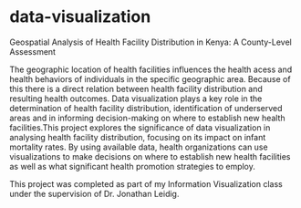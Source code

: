 # data-visualization
Geospatial Analysis of Health Facility Distribution in Kenya:  A County-Level Assessment

The geographic location of health facilities influences the health acess and health behaviors of individuals in the 
specific geographic area. Because of this there is a direct relation between health facility distribution and resulting health outcomes. 
Data visualization plays a key role in the determination of health facility distribution, identification of underserved areas and in 
informing decision-making on where to establish new health facilities.This project explores the significance of data visualization in 
analysing health facility distribution, focusing on its impact on infant mortality rates. By using available data, health organizations 
can use visualizations to make decisions on where to establish new health facilities as well as what significant health promotion 
strategies to employ.  

This project was completed as part of my Information Visualization class under the supervision of Dr. Jonathan Leidig. 
